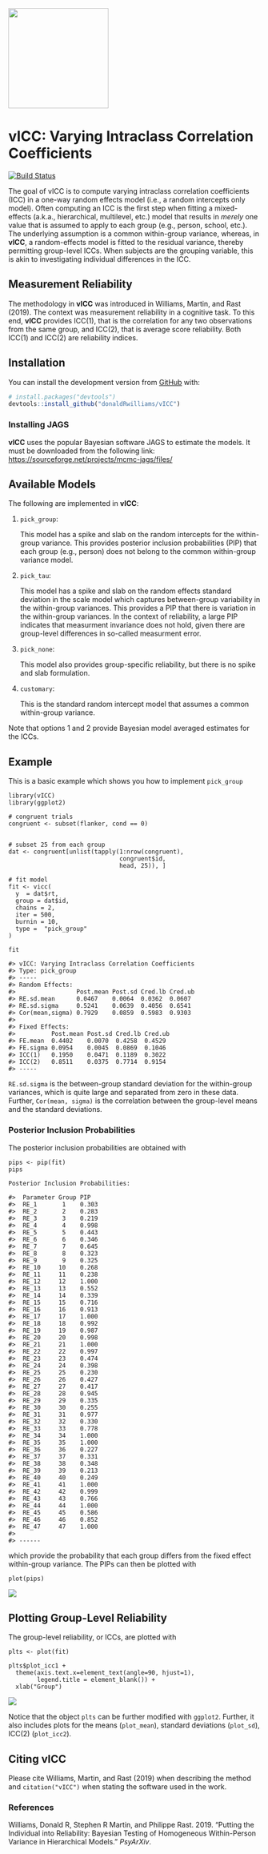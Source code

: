 
<!-- README.md is generated from README.Rmd. Please edit that file -->

<img src="man/figures/hex_sticker.png" width = 200 />

# vICC: Varying Intraclass Correlation Coefficients

[![Build
Status](https://travis-ci.org/donaldRwilliams/BGGM.svg?branch=master)](https://travis-ci.org/donaldRwilliams/BGGM)

The goal of vICC is to compute varying intraclass correlation
coefficients (ICC) in a one-way random effects model (i.e., a random
intercepts only model). Often computing an ICC is the first step when
fitting a mixed-effects (a.k.a., hierarchical, multilevel, etc.) model
that results in *merely* one value that is assumed to apply to each
group (e.g., person, school, etc.). The underlying assumption is a
common within-group variance, whereas, in **vICC**, a random-effects
model is fitted to the residual variance, thereby permitting group-level
ICCs. When subjects are the grouping variable, this is akin to
investigating individual differences in the ICC.

## Measurement Reliability

The methodology in **vICC** was introduced in Williams, Martin, and Rast
(2019). The context was measurement reliability in a cognitive task. To
this end, **vICC** provides ICC(1), that is the correlation for any two
observations from the same group, and ICC(2), that is average score
reliability. Both ICC(1) and ICC(2) are reliability indices.

## Installation

<!-- You can install the released version of vICC from [CRAN](https://CRAN.R-project.org) with: -->

<!-- ``` r -->

<!-- install.packages("vICC") -->

<!-- ``` -->

You can install the development version from
[GitHub](https://github.com/) with:

``` r
# install.packages("devtools")
devtools::install_github("donaldRwilliams/vICC")
```

### Installing JAGS

**vICC** uses the popular Bayesian software JAGS to estimate the models.
It must be downloaded from the following link:
<https://sourceforge.net/projects/mcmc-jags/files/>

## Available Models

The following are implemented in **vICC**:

1.  `pick_group`:
    
    This model has a spike and slab on the random intercepts for the
    within-group variance. This provides posterior inclusion
    probabilities (PIP) that each group (e.g., person) does not belong
    to the common within-group variance model.

2.  `pick_tau`:
    
    This model has a spike and slab on the random effects standard
    deviation in the scale model which captures between-group
    variability in the within-group variances. This provides a PIP that
    there is variation in the within-group variances. In the context of
    reliability, a large PIP indicates that measurment invariance does
    not hold, given there are group-level differences in so-called
    measurment error.

3.  `pick_none`:
    
    This model also provides group-specific reliability, but there is no
    spike and slab formulation.

4.  `customary`:
    
    This is the standard random intercept model that assumes a common
    within-group variance.

Note that options 1 and 2 provide Bayesian model averaged estimates for
the ICCs.

## Example

This is a basic example which shows you how to implement `pick_group`

    library(vICC)
    library(ggplot2)
    
    # congruent trials
    congruent <- subset(flanker, cond == 0)
    
    
    # subset 25 from each group
    dat <- congruent[unlist(tapply(1:nrow(congruent), 
                                   congruent$id, 
                                   head, 25)), ]
    
    # fit model
    fit <- vicc(
      y  = dat$rt,
      group = dat$id,
      chains = 2,
      iter = 500,
      burnin = 10,
      type =  "pick_group"
    )
    
    fit
    
    #> vICC: Varying Intraclass Correlation Coefficients
    #> Type: pick_group 
    #> -----
    #> Random Effects:
    #>                 Post.mean Post.sd Cred.lb Cred.ub
    #> RE.sd.mean      0.0467    0.0064  0.0362  0.0607 
    #> RE.sd.sigma     0.5241    0.0639  0.4056  0.6541 
    #> Cor(mean,sigma) 0.7929    0.0859  0.5983  0.9303 
    #> 
    #> Fixed Effects:
    #>          Post.mean Post.sd Cred.lb Cred.ub
    #> FE.mean  0.4402    0.0070  0.4258  0.4529 
    #> FE.sigma 0.0954    0.0045  0.0869  0.1046 
    #> ICC(1)   0.1950    0.0471  0.1189  0.3022 
    #> ICC(2)   0.8511    0.0375  0.7714  0.9154 
    #> -----

`RE.sd.sigma` is the between-group standard deviation for the
within-group variances, which is quite large and separated from zero in
these data. Further, `Cor(mean, sigma)` is the correlation between the
group-level means and the standard deviations.

### Posterior Inclusion Probabilities

The posterior inclusion probabilities are obtained with

    pips <- pip(fit)
    pips
    
    Posterior Inclusion Probabilities:
    
    #>  Parameter Group PIP  
    #>  RE_1       1    0.303
    #>  RE_2       2    0.283
    #>  RE_3       3    0.219
    #>  RE_4       4    0.998
    #>  RE_5       5    0.443
    #>  RE_6       6    0.346
    #>  RE_7       7    0.645
    #>  RE_8       8    0.323
    #>  RE_9       9    0.325
    #>  RE_10     10    0.268
    #>  RE_11     11    0.238
    #>  RE_12     12    1.000
    #>  RE_13     13    0.552
    #>  RE_14     14    0.339
    #>  RE_15     15    0.716
    #>  RE_16     16    0.913
    #>  RE_17     17    1.000
    #>  RE_18     18    0.992
    #>  RE_19     19    0.987
    #>  RE_20     20    0.998
    #>  RE_21     21    1.000
    #>  RE_22     22    0.997
    #>  RE_23     23    0.474
    #>  RE_24     24    0.398
    #>  RE_25     25    0.230
    #>  RE_26     26    0.427
    #>  RE_27     27    0.417
    #>  RE_28     28    0.945
    #>  RE_29     29    0.335
    #>  RE_30     30    0.255
    #>  RE_31     31    0.977
    #>  RE_32     32    0.330
    #>  RE_33     33    0.778
    #>  RE_34     34    1.000
    #>  RE_35     35    1.000
    #>  RE_36     36    0.227
    #>  RE_37     37    0.331
    #>  RE_38     38    0.348
    #>  RE_39     39    0.213
    #>  RE_40     40    0.249
    #>  RE_41     41    1.000
    #>  RE_42     42    0.999
    #>  RE_43     43    0.766
    #>  RE_44     44    1.000
    #>  RE_45     45    0.586
    #>  RE_46     46    0.852
    #>  RE_47     47    1.000
    #> 
    #> ------

which provide the probability that each group differs from the fixed
effect within-group variance. The PIPs can then be plotted with

    plot(pips)

![](man/figures/pip.png)

## Plotting Group-Level Reliability

The group-level reliability, or ICCs, are plotted with

    plts <- plot(fit)
    
    plts$plot_icc1 + 
      theme(axis.text.x=element_text(angle=90, hjust=1), 
            legend.title = element_blank()) +
      xlab("Group")

![](man/figures/icc1.png)

Notice that the object `plts` can be further modified with `ggplot2`.
Further, it also includes plots for the means (`plot_mean`), standard
deviations (`plot_sd`), ICC(2) (`plot_icc2`).

## Citing **vICC**

Please cite Williams, Martin, and Rast (2019) when describing the method
and `citation("vICC")` when stating the software used in the work.

### References

<div id="refs" class="references">

<div id="ref-williams2019putting">

Williams, Donald R, Stephen R Martin, and Philippe Rast. 2019. “Putting
the Individual into Reliability: Bayesian Testing of Homogeneous
Within-Person Variance in Hierarchical Models.” *PsyArXiv*.

</div>

</div>
